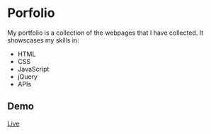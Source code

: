 # Porfolio
My portfolio is a collection of the webpages that I have collected. It showscases my skills in:
- HTML
- CSS
- JavaScript
- jQuery
- APIs  

## Demo
[Live](https://kckhafra.github.io/KC-Portfolio/)

